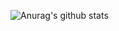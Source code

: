 ![Anurag's github stats](https://github-readme-stats.vercel.app/api?username=gone2808&show_icons=true&theme=omni)
